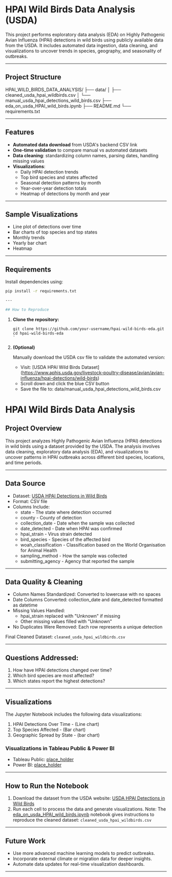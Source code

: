 # HPAI Wild Birds Data Analysis (USDA)

This project performs exploratory data analysis (EDA) on Highly Pathogenic Avian Influenza (HPAI) detections in wild birds using publicly available data from the USDA. It includes automated data ingestion, data cleaning, and visualizations to uncover trends in species, geography, and seasonality of outbreaks.

---

## Project Structure

HPAI_WILD_BIRDS_DATA_ANALYSIS/
├── data/
│ ├── cleaned_usda_hpai_wildbirds.csv
│ └── manual_usda_hpai_detections_wild_birds.csv
├── eda_on_usda_HPAI_wild_birds.ipynb
├── README.md
└── requirements.txt

---

## Features

- **Automated data download** from USDA's backend CSV link
- **One-time validation** to compare manual vs automated datasets
- **Data cleaning**: standardizing column names, parsing dates, handling missing values
- **Visualizations**:
  - Daily HPAI detection trends
  - Top bird species and states affected
  - Seasonal detection patterns by month
  - Year-over-year detection totals
  - Heatmap of detections by month and year

---

## Sample Visualizations

- Line plot of detections over time  
- Bar charts of top species and top states  
- Monthly trends  
- Yearly bar chart  
- Heatmap

---

## Requirements

Install dependencies using:

```bash
pip install -r requirements.txt

---

## How to Reproduce
```
1. **Clone the repository:**
   ```
   git clone https://github.com/your-username/hpai-wild-birds-eda.git
   cd hpai-wild-birds-eda
   `

2. **(Optional)** 
   
   Manually download the USDA csv file to validate the automated version:
   - Visit: [USDA HPAI Wild Birds Dataset] (https://www.aphis.usda.gov/livestock-poultry-disease/avian/avian-influenza/hpai-detections/wild-birds)
   - Scroll down and click the blue CSV button
   - Save the file to:
   data/manual_usda_hpai_detections_wild_birds.csv














# HPAI Wild Birds Data Analysis

## Project Overview
This project analyzes Highly Pathogenic Avian Influenza (HPAI) detections in wild birds using a dataset provided by the USDA. The analysis involves data cleaning, exploratory data analysis (EDA), and visualizations to uncover patterns in HPAI outbreaks across different bird species, locations, and time periods.

---

## Data Source
- Dataset: [USDA HPAI Detections in Wild Birds](https://www.aphis.usda.gov/livestock-poultry-disease/avian/avian-influenza/hpai-detections/wild-birds)
- Format: CSV file
- Columns Include:
  - state - The state where detection occurred
  - county - County of detection
  - collection_date - Date when the sample was collected
  - date_detected - Date when HPAI was confirmed
  - hpai_strain - Virus strain detected
  - bird_species - Species of the affected bird
  - woah_classification - Classification based on the World Organisation for Animal Health
  - sampling_method - How the sample was collected
  - submitting_agency - Agency that reported the sample

---

## Data Quality & Cleaning
- Column Names Standardized: Converted to lowercase with no spaces
- Date Columns Converted: collection_date and date_detected formatted as datetime
- Missing Values Handled: 
  - hpai_strain replaced with "Unknown" if missing
  - Other missing values filled with "Unknown"
- No Duplicates Were Removed: Each row represents a unique detection

Final Cleaned Dataset: `cleaned_usda_hpai_wildbirds.csv`

---

## Questions Addressed:
1. How have HPAI detections changed over time?
2. Which bird species are most affected?
3. Which states report the highest detections?

---

## Visualizations
The Jupyter Notebook includes the following data visualizations:
1. HPAI Detections Over Time - (Line chart)
2. Top Species Affected - (Bar chart)
3. Geographic Spread by State - (bar chart)

### Visualizations in Tableau Public & Power BI
- Tableau Public: [place_holder]()
- Power BI: [place_holder]()

---

## How to Run the Notebook
1. Download the dataset from the USDA website: [USDA HPAI Detections in Wild Birds](https://www.aphis.usda.gov/livestock-poultry-disease/avian/avian-influenza/hpai-detections/wild-birds)
3. Run each cell to process the data and generate visualizations.
Note: The [eda_on_usda_HPAI_wild_birds.ipynb](eda_on_usda_HPAI_wild_birds.ipynb) notebook gives instructions to reproduce the cleaned dataset: `cleaned_usda_hpai_wildbirds.csv`

---

## Future Work
- Use more advanced machine learning models to predict outbreaks.
- Incorporate external climate or migration data for deeper insights.
- Automate data updates for real-time visualization dashboards.

---






